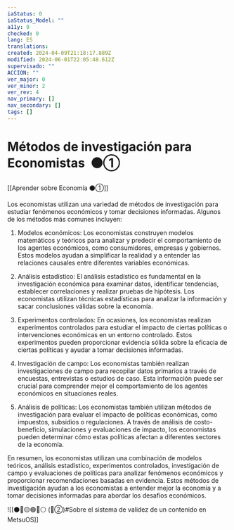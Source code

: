 ```yaml
---
iaStatus: 0
iaStatus_Model: ""
a11y: 0
checked: 0
lang: ES
translations: 
created: 2024-04-09T21:18:17.889Z
modified: 2024-06-01T22:05:48.612Z
supervisado: ""
ACCION: ""
ver_major: 0
ver_minor: 2
ver_rev: 4
nav_primary: []
nav_secondary: []
tags: []
---
```

# Métodos de investigación para Economistas  ⚫①

[[Aprender sobre Economía ⚫①]]

Los economistas utilizan una variedad de métodos de investigación para estudiar fenómenos económicos y tomar decisiones informadas. Algunos de los métodos más comunes incluyen:

1. Modelos económicos: Los economistas construyen modelos matemáticos y teóricos para analizar y predecir el comportamiento de los agentes económicos, como consumidores, empresas y gobiernos. Estos modelos ayudan a simplificar la realidad y a entender las relaciones causales entre diferentes variables económicas.

2. Análisis estadístico: El análisis estadístico es fundamental en la investigación económica para examinar datos, identificar tendencias, establecer correlaciones y realizar pruebas de hipótesis. Los economistas utilizan técnicas estadísticas para analizar la información y sacar conclusiones válidas sobre la economía.

3. Experimentos controlados: En ocasiones, los economistas realizan experimentos controlados para estudiar el impacto de ciertas políticas o intervenciones económicas en un entorno controlado. Estos experimentos pueden proporcionar evidencia sólida sobre la eficacia de ciertas políticas y ayudar a tomar decisiones informadas.

4. Investigación de campo: Los economistas también realizan investigaciones de campo para recopilar datos primarios a través de encuestas, entrevistas o estudios de caso. Esta información puede ser crucial para comprender mejor el comportamiento de los agentes económicos en situaciones reales.

5. Análisis de políticas: Los economistas también utilizan métodos de investigación para evaluar el impacto de políticas económicas, como impuestos, subsidios o regulaciones. A través de análisis de costo-beneficio, simulaciones y evaluaciones de impacto, los economistas pueden determinar cómo estas políticas afectan a diferentes sectores de la economía.

En resumen, los economistas utilizan una combinación de modelos teóricos, análisis estadístico, experimentos controlados, investigación de campo y evaluaciones de políticas para analizar fenómenos económicos y proporcionar recomendaciones basadas en evidencia. Estos métodos de investigación ayudan a los economistas a entender mejor la economía y a tomar decisiones informadas para abordar los desafíos económicos.

![[⚫🔴🟡🟢🔵⚪ (🔴②)#Sobre el sistema de validez de un contenido en MetsuOS]]
